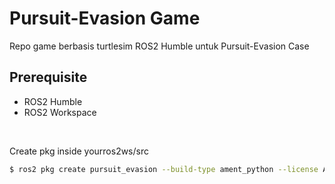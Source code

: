 # Pursuit-Evasion Game

Repo game berbasis turtlesim ROS2 Humble untuk Pursuit-Evasion Case

## Prerequisite
- ROS2 Humble
- ROS2 Workspace

<br>

Create pkg inside yourros2ws/src

```sh
$ ros2 pkg create pursuit_evasion --build-type ament_python --license Apache-2.0 --dependencies geometry_msgs python3-numpy rclpy tf2_ros_py turtlesim
```
